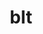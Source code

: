 ---
title: "blt"
layout: cache
categories: [package, v0.18.1]
meta: {"versions": ["0.4.1", "0.5.1"], "compilers": ["gcc@=7.3.1", "gcc@=7.5.0"], "oss": ["amzn2", "ubuntu18.04"], "platforms": ["linux"], "targets": ["aarch64", "graviton2", "x86_64", "x86_64_v3", "x86_64_v4"], "stacks": ["aws-isc", "aws-isc-aarch64", "data-vis-sdk", "e4s", "radiuss", "root"], "num_specs": 6, "num_specs_by_stack": {"root": 6, "aws-isc": 2, "radiuss": 1, "e4s": 1, "aws-isc-aarch64": 2, "data-vis-sdk": 1}}
spec_details: [{"hash": "jc2ymugajqr2al32b6lpljodqenaxauj", "compiler": "gcc@=7.3.1", "versions": ["0.5.1"], "os": "amzn2", "platform": "linux", "target": "x86_64_v3", "variants": [], "stacks": ["root", "aws-isc"], "size": "-", "tarball": "https://binaries.spack.io/releases/v0.18.1/build_cache/linux-amzn2-x86_64_v3/gcc-7.3.1/blt-0.5.1/linux-amzn2-x86_64_v3-gcc-7.3.1-blt-0.5.1-jc2ymugajqr2al32b6lpljodqenaxauj.spack"}, {"hash": "i2fih3pyderbh6jy5czoli3g4tecma75", "compiler": "gcc@=7.5.0", "versions": ["0.5.1"], "os": "ubuntu18.04", "platform": "linux", "target": "x86_64", "variants": [], "stacks": ["radiuss", "e4s", "root"], "size": "-", "tarball": "https://binaries.spack.io/releases/v0.18.1/build_cache/linux-ubuntu18.04-x86_64/gcc-7.5.0/blt-0.5.1/linux-ubuntu18.04-x86_64-gcc-7.5.0-blt-0.5.1-i2fih3pyderbh6jy5czoli3g4tecma75.spack"}, {"hash": "kcizz5zx3cvbhxp2tvhjzjwd7mj4lg47", "compiler": "gcc@=7.3.1", "versions": ["0.5.1"], "os": "amzn2", "platform": "linux", "target": "graviton2", "variants": [], "stacks": ["aws-isc-aarch64", "root"], "size": "-", "tarball": "https://binaries.spack.io/releases/v0.18.1/build_cache/linux-amzn2-graviton2/gcc-7.3.1/blt-0.5.1/linux-amzn2-graviton2-gcc-7.3.1-blt-0.5.1-kcizz5zx3cvbhxp2tvhjzjwd7mj4lg47.spack"}, {"hash": "wgwmr6djem74pm3vb2haf3kpv7z6kc7b", "compiler": "gcc@=7.5.0", "versions": ["0.4.1"], "os": "ubuntu18.04", "platform": "linux", "target": "x86_64", "variants": [], "stacks": ["root", "data-vis-sdk"], "size": "-", "tarball": "https://binaries.spack.io/releases/v0.18.1/build_cache/linux-ubuntu18.04-x86_64/gcc-7.5.0/blt-0.4.1/linux-ubuntu18.04-x86_64-gcc-7.5.0-blt-0.4.1-wgwmr6djem74pm3vb2haf3kpv7z6kc7b.spack"}, {"hash": "mrgn2j6tjjpb4rvqgb6l6labdfi5c5a5", "compiler": "gcc@=7.3.1", "versions": ["0.5.1"], "os": "amzn2", "platform": "linux", "target": "aarch64", "variants": [], "stacks": ["aws-isc-aarch64", "root"], "size": "-", "tarball": "https://binaries.spack.io/releases/v0.18.1/build_cache/linux-amzn2-aarch64/gcc-7.3.1/blt-0.5.1/linux-amzn2-aarch64-gcc-7.3.1-blt-0.5.1-mrgn2j6tjjpb4rvqgb6l6labdfi5c5a5.spack"}, {"hash": "jy7pazjpifkg543qujj2br6xoswwzp4w", "compiler": "gcc@=7.3.1", "versions": ["0.5.1"], "os": "amzn2", "platform": "linux", "target": "x86_64_v4", "variants": [], "stacks": ["root", "aws-isc"], "size": "-", "tarball": "https://binaries.spack.io/releases/v0.18.1/build_cache/linux-amzn2-x86_64_v4/gcc-7.3.1/blt-0.5.1/linux-amzn2-x86_64_v4-gcc-7.3.1-blt-0.5.1-jy7pazjpifkg543qujj2br6xoswwzp4w.spack"}]
---